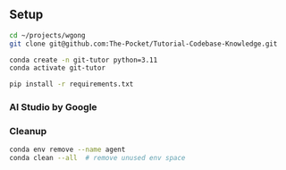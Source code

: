 ## Setup

```bash
cd ~/projects/wgong
git clone git@github.com:The-Pocket/Tutorial-Codebase-Knowledge.git

conda create -n git-tutor python=3.11
conda activate git-tutor

pip install -r requirements.txt
```

### AI Studio by Google


### Cleanup

```bash
conda env remove --name agent
conda clean --all  # remove unused env space
```